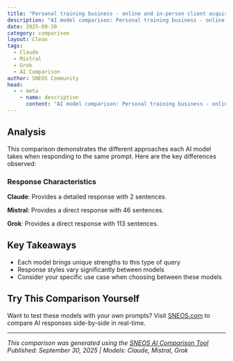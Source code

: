 ```yaml
---
title: "Personal training business - online and in-person client acquisition"
description: "AI model comparison: Personal training business - online and in-person client acquisition..."
date: 2025-09-30
category: comparison
layout: Clean
tags:
  - Claude
  - Mistral
  - Grok
  - AI Comparison
author: SNEOS Community
head:
  - - meta
    - name: description
      content: "AI model comparison: Personal training business - online and in-person client acquisition..."
---
```


<ChatComparison
  title="Personal training business - online and in-person client acquisition"
  prompt="Personal training business - online and in-person client acquisition"
  :responses='{
    "Claude": "Here\u0027s a comprehensive client acquisition strategy for your personal training business:\n\n## **Online Client Acquisition**\n\n### Digital Marketing Foundation\n- **Professional website** with booking system, testimonials, and before/after photos\n- **SEO optimization** for local searches (\u0022personal trainer near me\u0022)\n- **Google My Business** profile with reviews and local visibility\n- **Social media presence** (Instagram, Facebook, TikTok) showcasing workouts and results\n\n### Content Marketing\n- **Free workout videos** and fitness tips\n- **Blog posts** about nutrition, exercise form, and fitness goals\n- **Email newsletter** with weekly tips and client spotlights\n- **Live Q\u0026A sessions** on social platforms\n\n### Online Lead Generation\n- **Free consultation calls** or fitness assessments\n- **Lead magnets** (workout plans, nutrition guides)\n- **Referral program** with existing clients\n- **Partnership with complementary businesses** (nutritionists, physiotherapists)\n\n## **In-Person Client Acquisition**\n\n### Local Networking\n- **Gym partnerships** - offer services at local gyms\n- **Community events** - health fairs, fitness challenges\n- **Corporate wellness programs**\n- **Local business partnerships** (doctors, chiropractors)\n\n### Direct Outreach\n- **Free introductory sessions**\n- **Group fitness classes** to showcase your style\n- **Outdoor boot camps** in parks\n- **Lunch-and-learn** sessions at offices\n\n## **Client Retention Strategies**\n- **Progress tracking** and regular check-ins\n- **Flexible scheduling** and package options\n- **Community building** through client groups\n- **Continuing education** to offer new services\n\nWhat\u0027s your current situation? Are you just starting out or looking to scale an existing business?",
    "Mistral": "Starting a personal training business that caters to both online and in-person clients involves a strategic approach to client acquisition. Here are some steps and strategies to help you build your client base:\n\n### 1. Define Your Target Market\n- **Identify Your Niche:** Determine who your ideal clients are. This could be based on age, fitness level, specific goals (e.g., weight loss, muscle gain, sports performance), or lifestyle (e.g., busy professionals, stay-at-home parents).\n- **Create Buyer Personas:** Develop detailed profiles of your target clients to understand their needs, preferences, and pain points.\n\n### 2. Build a Strong Online Presence\n- **Website:** Create a professional website that showcases your services, credentials, client testimonials, and success stories.\n- **Social Media:** Utilize platforms like Instagram, Facebook, and YouTube to share fitness tips, workout videos, client transformations, and behind-the-scenes content.\n- **SEO:** Optimize your website and content for search engines to attract organic traffic.\n- **Blogging:** Start a blog to provide valuable fitness and nutrition information, which can also improve your SEO.\n\n### 3. Offer Free Content and Trials\n- **Free Consultations:** Offer free initial consultations to understand potential clients\u0027 needs and showcase your expertise.\n- **Free Workouts:** Provide free workout plans or video sessions to give potential clients a taste of your services.\n- **Webinars and Workshops:** Host free webinars or workshops on topics like nutrition, workout routines, and fitness motivation.\n\n### 4. Leverage Email Marketing\n- **Email List:** Build an email list by offering lead magnets like free e-books, workout plans, or nutrition guides.\n- **Newsletters:** Send regular newsletters with fitness tips, success stories, and special offers.\n- **Automated Campaigns:** Use automated email campaigns to nurture leads and convert them into paying clients.\n\n### 5. Utilize Paid Advertising\n- **Google Ads:** Run targeted Google Ads to reach people searching for personal training services.\n- **Social Media Ads:** Use Facebook, Instagram, and LinkedIn ads to target specific demographics and interests.\n- **Retargeting:** Implement retargeting ads to reach people who have visited your website but haven\u0027t converted yet.\n\n### 6. Partner with Local Businesses\n- **Gyms and Fitness Centers:** Partner with local gyms to offer your services to their members.\n- **Health and Wellness Businesses:** Collaborate with nutritionists, physiotherapists, and other wellness professionals to cross-promote each other\u0027s services.\n- **Local Events:** Participate in local health fairs, sports events, and community gatherings to network and promote your services.\n\n### 7. Offer Referral Programs\n- **Incentives:** Offer discounts or free sessions to existing clients who refer new clients.\n- **Testimonials:** Encourage satisfied clients to leave reviews and testimonials on your website and social media platforms.\n\n### 8. Provide Excellent Customer Service\n- **Personalized Plans:** Tailor workout and nutrition plans to each client\u0027s specific needs and goals.\n- **Regular Check-ins:** Schedule regular check-ins to monitor progress, provide support, and make adjustments as needed.\n- **Communication:** Maintain open lines of communication and be responsive to client inquiries and feedback.\n\n### 9. Diversify Your Services\n- **Group Training:** Offer group training sessions to attract clients who prefer a social workout environment.\n- **Online Courses:** Develop and sell online courses on specific fitness topics.\n- **Membership Programs:** Create membership programs that offer ongoing support, resources, and community engagement.\n\n### 10. Monitor and Adjust\n- **Analytics:** Use analytics tools to track the performance of your marketing efforts and identify what\u0027s working and what\u0027s not.\n- **Feedback:** Regularly collect feedback from clients to understand their satisfaction levels and areas for improvement.\n- **Adapt:** Be willing to adapt your strategies based on data and feedback to continuously improve your client acquisition process.\n\nBy implementing these strategies, you can effectively attract and retain both online and in-person clients for your personal training business.",
    "Grok": "Starting and growing a personal training business with both online and in-person clients requires a strategic approach to client acquisition. Below, I\u2019ve outlined actionable steps, tools, and strategies to help you attract and retain clients in both formats. The goal is to build your brand, establish trust, and create scalable systems for consistent client acquisition.\n\n---\n\n### **1. Build a Strong Foundation for Your Personal Training Business**\nBefore diving into client acquisition, ensure your business has a professional and appealing foundation. This applies to both online and in-person services.\n\n- **Define Your Niche and Target Audience**: Specialize in a specific area (e.g., weight loss, strength training, postpartum fitness, or senior fitness) to stand out. Identify who your ideal clients are (age, gender, fitness goals, location for in-person, or specific needs for online).\n- **Create a Professional Brand**: Develop a logo, consistent color scheme, and professional headshots. Use these across all platforms (website, social media, business cards).\n- **Set Up a Website**: Build a simple, user-friendly website with clear information about your services, pricing, testimonials, and a way to contact or book sessions. Use platforms like Squarespace, Wix, or WordPress.\n- **Offer Hybrid Services**: Clearly differentiate between in-person (local) and online (global) training. For online, specify tools like Zoom, pre-recorded plans, or apps you\u2019ll use. For in-person, highlight locations (gym, park, client\u2019s home).\n\n---\n\n### **2. Client Acquisition Strategies for In-Person Training**\nFocus on local marketing and building relationships in your community to attract in-person clients.\n\n- **Leverage Local Networking**:\n  - Partner with local gyms, yoga studios, or wellness centers to offer your services or host free workshops.\n  - Attend community events, health fairs, or sports clubs to introduce yourself and hand out business cards or flyers.\n  - Collaborate with local businesses (e.g., cafes or health food stores) to display your promotional materials.\n- **Word-of-Mouth and Referrals**:\n  - Offer incentives for referrals (e.g., a free session for every new client referred).\n  - Ask satisfied clients to leave reviews on Google My Business, Yelp, or local directories.\n- **Local Advertising**:\n  - Use targeted ads on platforms like Nextdoor or local Facebook groups to reach nearby residents.\n  - Post flyers or posters at community centers, libraries, or grocery stores.\n- **Host Free Events**:\n  - Organize free fitness challenges, boot camps, or group classes in local parks or gyms to showcase your expertise and attract potential clients.\n- **Build a Google My Business Profile**:\n  - Set up a free profile with your location, services, hours, and contact info. Encourage reviews to boost local visibility.\n\n---\n\n### **3. Client Acquisition Strategies for Online Training**\nOnline training allows you to reach a global audience, so your focus should be on digital marketing and creating an accessible, scalable system.\n\n- **Develop a Strong Online Presence**:\n  - Use social media platforms like Instagram, YouTube, and TikTok to share fitness tips, short workout videos, client transformations, and behind-the-scenes content.\n  - Create a blog or video series on your website with valuable content (e.g., \u201C5 Tips to Start Strength Training at Home\u201D) to drive organic traffic via SEO.\n- **Offer Free Lead Magnets**:\n  - Provide free resources like a downloadable workout plan, meal guide, or fitness checklist in exchange for email addresses. Use platforms like Mailchimp or ConvertKit to build your email list.\n- **Run Paid Ads**:\n  - Use Facebook and Instagram ads to target specific demographics (e.g., women aged 25-40 interested in weight loss). Highlight the convenience of online training.\n  - Experiment with Google Ads to capture people searching for \u201Conline personal trainer\u201D or related terms.\n- **Leverage Online Communities**:\n  - Join fitness-related Facebook groups, Reddit communities, or forums to offer value (answer questions, share tips) without overly promoting yourself.\n  - Collaborate with influencers or other online trainers for shoutouts or joint challenges.\n- **Create Online Packages**:\n  - Offer scalable options (e.g., one-on-one Zoom sessions, group training, or pre-recorded monthly plans) to appeal to different budgets and needs.\n  - Use platforms like Trainerize, TrueCoach, or MyPTHub to manage online clients and deliver personalized workout plans.\n\n---\n\n### **4. Hybrid Strategies for Both Online and In-Person**\nThese strategies work for both formats and help streamline your marketing efforts.\n\n- **Content Marketing**:\n  - Consistently post valuable content (videos, blogs, infographics) that educates and inspires potential clients. Example topics: \u201CHow to Stay Motivated for Workouts\u201D or \u201CBenefits of Personal Training.\u201D\n  - Repurpose content across platforms (e.g., turn a blog into an Instagram carousel or YouTube video).\n- **Email Marketing**:\n  - Build an email list and send regular newsletters with fitness tips, success stories, and promotional offers (e.g., discounts on first sessions).\n- **Client Testimonials and Before/After Results**:\n  - Showcase client success stories with photos or videos (with permission) to build trust. Post these on your website and social media.\n- **Offer Introductory Deals**:\n  - Provide a discounted first session or a free consultation to lower the barrier for new clients, whether online or in-person.\n- **Use Scheduling Tools**:\n  - Automate bookings with tools like Calendly or Acuity Scheduling to make it easy for clients to schedule sessions or consults.\n\n---\n\n### **5. Retention and Upselling**\nAcquiring clients is only half the battle; retaining them ensures long-term success.\n\n- **Personalize the Experience**:\n  - Tailor programs to each client\u2019s goals, whether they\u2019re online or in-person. Check in regularly to track progress and adjust plans.\n- **Build Relationships**:\n  - Engage with clients beyond sessions (e.g., send motivational messages, celebrate milestones, or remember personal details).\n- **Create Community**:\n  - Host virtual or in-person group challenges, accountability groups, or social events to foster a sense of belonging.\n- **Upsell Additional Services**:\n  - Offer nutrition coaching, recovery sessions, or premium packages (e.g., ongoing online support for in-person clients).\n- **Subscription Models**:\n  - For online clients, consider recurring monthly memberships with access to live sessions, recorded content, or private groups.\n\n---\n\n### **6. Tools and Resources to Streamline Operations**\n- **Marketing and Social Media**: Canva for graphics, Buffer or Hootsuite for scheduling posts.\n- **Client Management**: Trainerize, TrueCoach, or MyFitnessPal for workout/nutrition tracking.\n- **Payments**: Use Stripe, PayPal, or Square for secure transactions (in-person and online).\n- **Communication**: Zoom for online sessions, WhatsApp or Slack for client check-ins.\n- **Website and Funnels**: ClickFunnels or Leadpages for creating sales pages or lead magnets.\n\n---\n\n### **7. Track and Optimize Your Efforts**\n- Use Google Analytics to monitor website traffic and see which sources (social media, ads, local searches) drive the most leads.\n- Track ad performance (e.g., cost per lead on Facebook Ads) and double down on what works.\n- Ask clients how they found you during onboarding to understand which channels are most effective.\n\n---\n\n### **Example Action Plan for First 30 Days**\n1. **Week 1**: Set up website and social media profiles, define niche, and create one lead magnet (free workout plan).\n2. **Week 2**: For in-person, network with local businesses and post in community groups. For online, start posting daily fitness tips and launch a small ad campaign ($50 budget).\n3. **Week 3**: Host a free in-person boot camp or online webinar to attract leads. Collect emails and follow up with a discount offer.\n4. **Week 4**: Analyze which efforts brought in consultations or clients. Refine your strategy (e.g., focus more on Instagram if it\u2019s working).\n\n---\n\n### **Budget-Friendly Tips**\n- Start with free platforms (social media, Google My Business) before investing in paid ads.\n- Use your smartphone for content creation (videos, photos) instead of expensive equipment initially.\n- Trade services with other local businesses (e.g., train a gym owner for free in exchange for promotion).\n\n---\n\nBy combining local outreach for in-person clients with digital marketing for online clients, you can build a diverse client base. Consistency, value-driven content, and excellent customer service will set you apart in a competitive market. Let me know if you\u2019d like deeper insights into a specific area (e.g., social media ads or email campaigns)!"
  }'
  published-date="16:50"
/>

## Analysis

This comparison demonstrates the different approaches each AI model takes when responding to the same prompt. Here are the key differences observed:

### Response Characteristics

**Claude**: Provides a detailed response with 2 sentences. 

**Mistral**: Provides a direct response with 46 sentences. 

**Grok**: Provides a direct response with 113 sentences. 

## Key Takeaways

- Each model brings unique strengths to this type of query
- Response styles vary significantly between models
- Consider your specific use case when choosing between these models

## Try This Comparison Yourself

Want to test these models with your own prompts? Visit [SNEOS.com](https://sneos.com) to compare AI responses side-by-side in real-time.

---

*This comparison was generated using the [SNEOS AI Comparison Tool](https://sneos.com)*
*Published: September 30, 2025 | Models: Claude, Mistral, Grok*
